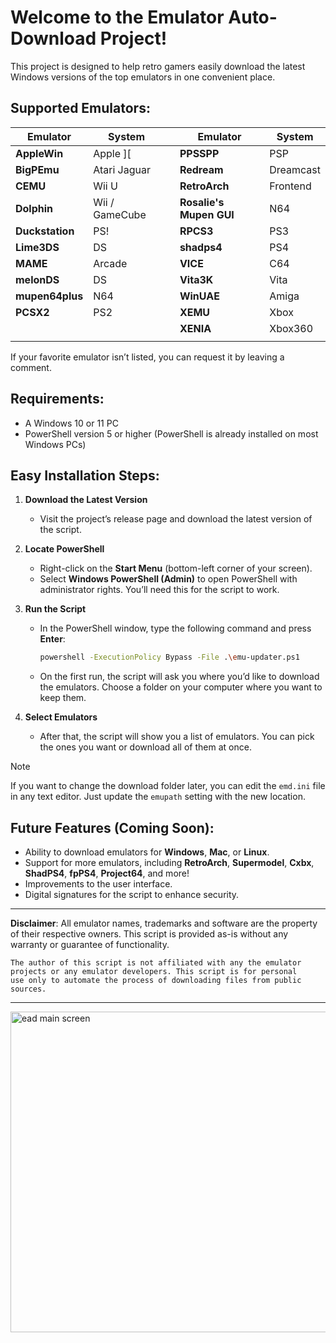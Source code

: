 # Welcome to the Emulator Auto-Download Project! #

This project is designed to help retro gamers easily download the latest Windows versions of the top emulators in one convenient place.

## Supported Emulators: ##

| **Emulator**   | **System**          |     |      **Emulator**               | **System**   |
|----------------|---------------------|-----|---------------------------------|--------------|
| **AppleWin**       | Apple ][             |     | **PPSSPP**                 | PSP          |
| **BigPEmu**        | Atari Jaguar         |     | **Redream**                | Dreamcast    |
| **CEMU**           | Wii U                |     | **RetroArch**              | Frontend     |
| **Dolphin**        | Wii / GameCube       |     | **Rosalie's Mupen GUI**    | N64          |
| **Duckstation**    | PS!                  |     | **RPCS3**                  | PS3          |
| **Lime3DS**        | DS                   |     | **shadps4**                | PS4          |
| **MAME**           | Arcade               |     | **VICE**                   | C64          |
| **melonDS**        | DS                   |     | **Vita3K**                 | Vita         |
| **mupen64plus**    | N64                  |     | **WinUAE**                 | Amiga        |
| **PCSX2**          | PS2                  |     | **XEMU**                   | Xbox         |
|                    |                      |     | **XENIA**                  | Xbox360      |
|                    |                      |     |                            |              |



If your favorite emulator isn’t listed, you can request it by leaving a comment.

## Requirements:

- A Windows 10 or 11 PC
- PowerShell version 5 or higher (PowerShell is already installed on most Windows PCs)

## Easy Installation Steps:

1. **Download the Latest Version**
   - Visit the project’s release page and download the latest version of the script.
   
2. **Locate PowerShell**
   - Right-click on the **Start Menu** (bottom-left corner of your screen).
   - Select **Windows PowerShell (Admin)** to open PowerShell with administrator rights. You’ll need this for the script to work.

3. **Run the Script**
   - In the PowerShell window, type the following command and press **Enter**:
     ```bash
     powershell -ExecutionPolicy Bypass -File .\emu-updater.ps1
     ```
   - On the first run, the script will ask you where you’d like to download the emulators. Choose a folder on your computer where you want to keep them.

4. **Select Emulators**
   - After that, the script will show you a list of emulators. You can pick the ones you want or download all of them at once.

> [!NOTE]
> If you want to change the download folder later, you can edit the `emd.ini` file in any text editor. Just update the `emupath` setting with the new location.

## Future Features (Coming Soon):

- Ability to download emulators for **Windows**, **Mac**, or **Linux**.
- Support for more emulators, including **RetroArch**, **Supermodel**, **Cxbx**, **ShadPS4**, **fpPS4**, **Project64**, and more!
- Improvements to the user interface.
- Digital signatures for the script to enhance security.

---

**Disclaimer**: All emulator names, trademarks and software are the property of their respective owners. This script is provided as-is without any warranty or guarantee of functionality.

    The author of this script is not affiliated with any the emulator
    projects or any emulator developers. This script is for personal 
    use only to automate the process of downloading files from public 
    sources.
---

<img width="513" alt="ead main screen" src="https://github.com/user-attachments/assets/fd163bb6-2302-43fb-81ba-f07227a7aae2">


